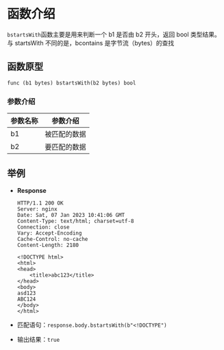 # 函数介绍

`bstartsWith`函数主要是用来判断一个 b1 是否由 b2 开头，返回 bool 类型结果。与 startsWith 不同的是，bcontains 是字节流（bytes）的查找

## 函数原型

`func (b1 bytes) bstartsWith(b2 bytes) bool`

### 参数介绍

| 参数名称 | 参数介绍   |
|------|--------|
| b1   | 被匹配的数据 |
| b2   | 要匹配的数据 |

## 举例

- **Response**
  ```HTTP
  HTTP/1.1 200 OK
  Server: nginx
  Date: Sat, 07 Jan 2023 10:41:06 GMT
  Content-Type: text/html; charset=utf-8
  Connection: close
  Vary: Accept-Encoding
  Cache-Control: no-cache
  Content-Length: 2180
  
  <!DOCTYPE html>
  <html>
  <head>
      <title>abc123</title>
  </head>
  <body>
  asd123
  ABC124
  </body>
  </html>
  ```

- 匹配语句：`response.body.bstartsWith(b"<!DOCTYPE")`
- 输出结果：`true`
